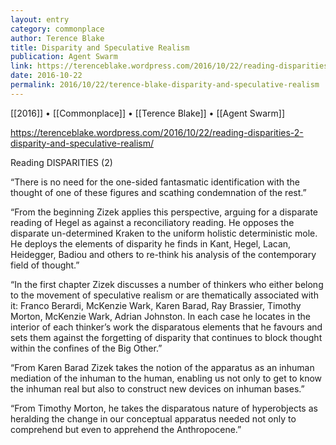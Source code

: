 ```yaml
---
layout: entry
category: commonplace
author: Terence Blake
title: Disparity and Speculative Realism
publication: Agent Swarm
link: https://terenceblake.wordpress.com/2016/10/22/reading-disparities-2-disparity-and-speculative-realism/
date: 2016-10-22
permalink: 2016/10/22/terence-blake-disparity-and-speculative-realism 
---
```


[[2016]] • [[Commonplace]] • [[Terence Blake]] • [[Agent Swarm]]

https://terenceblake.wordpress.com/2016/10/22/reading-disparities-2-disparity-and-speculative-realism/

Reading DISPARITIES (2)

“There is no need for the one-sided fantasmatic identification with the thought of one of these figures and scathing condemnation of the rest.”

“From the beginning Zizek applies this perspective, arguing for a disparate reading of Hegel as against a reconciliatory reading. He opposes the disparate un-determined Kraken to the uniform holistic deterministic mole. He deploys the elements of disparity he finds in Kant, Hegel, Lacan, Heidegger, Badiou and others to re-think his analysis of the contemporary field of thought.”

“In the first chapter Zizek discusses a number of thinkers who either belong to the movement of speculative realism or are thematically associated with it: Franco Berardi, McKenzie Wark, Karen Barad, Ray Brassier, Timothy Morton, McKenzie Wark, Adrian Johnston. In each case he locates in the interior of each thinker’s work the disparatous elements that he favours and sets them against the forgetting of disparity that continues to block thought within the confines of the Big Other.”

“From Karen Barad Zizek takes the notion of the apparatus as an inhuman mediation of the inhuman to the human, enabling us not only to get to know the inhuman real but also to construct new devices on inhuman bases.”

“From Timothy Morton, he takes the disparatous nature of hyperobjects as heralding the change in our conceptual apparatus needed not only to comprehend but even to apprehend the Anthropocene.”
